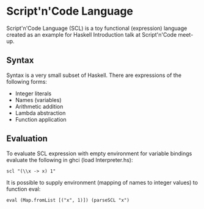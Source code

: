 Script'n'Code Language
======================

Script'n'Code Language (SCL) is a toy functional (expression) language created
as an example for Haskell Introduction talk at Script'n'Code meet-up.

Syntax
------

Syntax is a very small subset of Haskell. There are expressions of the
following forms:

* Integer literals
* Names (variables)
* Arithmetic addition
* Lambda abstraction
* Function application

Evaluation
----------

To evaluate SCL expression with empty environment for variable bindings
evaluate the following in ghci (load Interpreter.hs):

`scl "(\\x -> x) 1"`

It is possible to supply environment (mapping of names to integer values) to
function eval:

`eval (Map.fromList [("x", 1)]) (parseSCL "x")`

